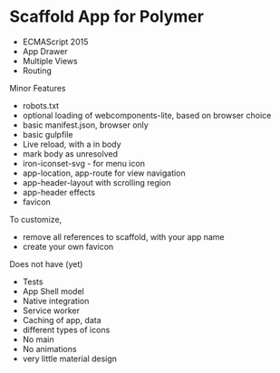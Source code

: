 # Scaffold App for Polymer

* ECMAScript 2015
* App Drawer
* Multiple Views
* Routing

Minor Features

* robots.txt
* optional loading of webcomponents-lite, based on browser choice
* basic manifest.json, browser only
* basic gulpfile
* Live reload, with a <browser-sync-binding> in body
* mark body as unresolved
* iron-iconset-svg - for menu icon
* app-location, app-route for view navigation
* app-header-layout with scrolling region
* app-header effects
* favicon

To customize, 

* remove all references to scaffold, with your app name
* create your own favicon


Does not have (yet)

* Tests
* App Shell model
* Native integration
* Service worker
* Caching of app, data
* different types of icons
* No main 
* No animations
* very little material design
